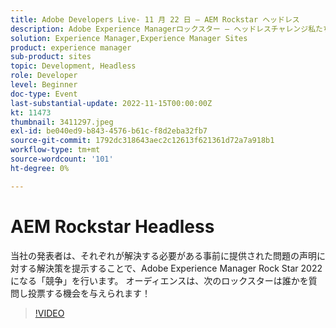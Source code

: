 ```yaml
---
title: Adobe Developers Live- 11 月 22 日 — AEM Rockstar ヘッドレス
description: Adobe Experience Managerロックスター — ヘッドレスチャレンジ私たちのプレゼンターは、それぞれが解決する必要がある事前に提供された問題の声明に対する解決策を提示することで、Adobe Experience Managerロックスター 2022 になる「競争」を行います。 オーディエンスは、次のロックスターは誰かを質問し投票する機会を与えられます！
solution: Experience Manager,Experience Manager Sites
product: experience manager
sub-product: sites
topic: Development, Headless
role: Developer
level: Beginner
doc-type: Event
last-substantial-update: 2022-11-15T00:00:00Z
kt: 11473
thumbnail: 3411297.jpeg
exl-id: be040ed9-b843-4576-b61c-f8d2eba32fb7
source-git-commit: 1792dc318643aec2c12613f621361d72a7a918b1
workflow-type: tm+mt
source-wordcount: '101'
ht-degree: 0%

---
```


# AEM Rockstar Headless

当社の発表者は、それぞれが解決する必要がある事前に提供された問題の声明に対する解決策を提示することで、Adobe Experience Manager Rock Star 2022 になる「競争」を行います。 オーディエンスは、次のロックスターは誰かを質問し投票する機会を与えられます！

>[!VIDEO](https://video.tv.adobe.com/v/3411297/?quality=12&learn=on)
